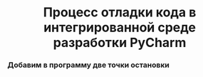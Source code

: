 <h1 align="center">Процесс отладки кода в интегрированной среде разработки PyCharm</h1>

<h3> Добавим в программу две точки остановки</h3>
<img src="
